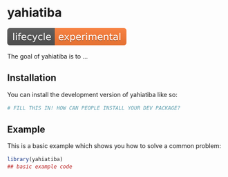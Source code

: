 
# yahiatiba

<!-- badges: start -->

<a href="https://lifecycle.r-lib.org/articles/stages.html#experimental">
<img src=".//man//figures//lifecycle-experimental.svg"></img></a>


<!-- badges: end -->

The goal of yahiatiba is to ...

## Installation

You can install the development version of yahiatiba like so:

``` r
# FILL THIS IN! HOW CAN PEOPLE INSTALL YOUR DEV PACKAGE?
```

## Example

This is a basic example which shows you how to solve a common problem:

``` r
library(yahiatiba)
## basic example code
```

